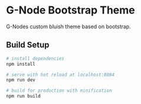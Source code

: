 # G-Node Bootstrap Theme

G-Nodes custom bluish theme based on bootstrap.

## Build Setup

``` bash
# install dependencies
npm install

# serve with hot reload at localhost:8084
npm run dev

# build for production with minification
npm run build
```
